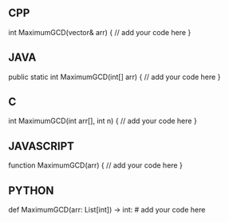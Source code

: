 ## CPP

int MaximumGCD(vector<int>& arr) {
    // add your code here
}

## JAVA

public static int MaximumGCD(int[] arr) {
    // add your code here
}

## C

int MaximumGCD(int arr[], int n) {
    // add your code here
}

## JAVASCRIPT

function MaximumGCD(arr) {
    // add your code here
}

## PYTHON

def MaximumGCD(arr: List[int]) -> int:
    # add your code here